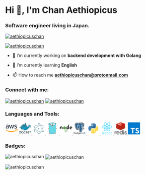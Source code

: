 <h1>Hi 👋, I'm Chan Aethiopicus</h1>
<h3>Software engineer living in Japan.</h3>

<p align="left"> <a href="https://github.com/ryo-ma/github-profile-trophy"><img src="https://github-profile-trophy.vercel.app/?username=aethiopicuschan" alt="aethiopicuschan" /></a> </p>

<p align="left"> <a href="https://twitter.com/aethiopicuschan" target="blank"><img src="https://img.shields.io/twitter/follow/aethiopicuschan?logo=twitter&style=for-the-badge" alt="aethiopicuschan" /></a> </p>

- 🔭 I’m currently working on **backend development with Golang**

- 🌱 I’m currently learning **English**

- 📫 How to reach me **aethiopicuschan@protonmail.com**

<h3 align="left">Connect with me:</h3>
<p align="left">
<a href="https://dev.to/aethiopicuschan" target="blank"><img align="center" src="https://raw.githubusercontent.com/rahuldkjain/github-profile-readme-generator/master/src/images/icons/Social/devto.svg" alt="aethiopicuschan" height="30" width="40" /></a>
<a href="https://twitter.com/aethiopicuschan" target="blank"><img align="center" src="https://raw.githubusercontent.com/rahuldkjain/github-profile-readme-generator/master/src/images/icons/Social/twitter.svg" alt="aethiopicuschan" height="30" width="40" /></a>
</p>

<h3 align="left">Languages and Tools:</h3>
<p align="left"> <a href="https://aws.amazon.com" target="_blank" rel="noreferrer"> <img src="https://raw.githubusercontent.com/devicons/devicon/master/icons/amazonwebservices/amazonwebservices-original-wordmark.svg" alt="aws" width="40" height="40"/> </a> <a href="https://www.docker.com/" target="_blank" rel="noreferrer"> <img src="https://raw.githubusercontent.com/devicons/devicon/master/icons/docker/docker-original-wordmark.svg" alt="docker" width="40" height="40"/> </a> <a href="https://www.electronjs.org" target="_blank" rel="noreferrer"> <img src="https://raw.githubusercontent.com/devicons/devicon/master/icons/electron/electron-original.svg" alt="electron" width="40" height="40"/> </a> <a href="https://golang.org" target="_blank" rel="noreferrer"> <img src="https://raw.githubusercontent.com/devicons/devicon/master/icons/go/go-original.svg" alt="go" width="40" height="40"/> </a> <a href="https://nodejs.org" target="_blank" rel="noreferrer"> <img src="https://raw.githubusercontent.com/devicons/devicon/master/icons/nodejs/nodejs-original-wordmark.svg" alt="nodejs" width="40" height="40"/> </a> <a href="https://www.postgresql.org" target="_blank" rel="noreferrer"> <img src="https://raw.githubusercontent.com/devicons/devicon/master/icons/postgresql/postgresql-original-wordmark.svg" alt="postgresql" width="40" height="40"/> </a> <a href="https://www.python.org" target="_blank" rel="noreferrer"> <img src="https://raw.githubusercontent.com/devicons/devicon/master/icons/python/python-original.svg" alt="python" width="40" height="40"/> </a> <a href="https://reactjs.org/" target="_blank" rel="noreferrer"> <img src="https://raw.githubusercontent.com/devicons/devicon/master/icons/react/react-original-wordmark.svg" alt="react" width="40" height="40"/> </a> <a href="https://redis.io" target="_blank" rel="noreferrer"> <img src="https://raw.githubusercontent.com/devicons/devicon/master/icons/redis/redis-original-wordmark.svg" alt="redis" width="40" height="40"/> </a> <a href="https://www.typescriptlang.org/" target="_blank" rel="noreferrer"> <img src="https://raw.githubusercontent.com/devicons/devicon/master/icons/typescript/typescript-original.svg" alt="typescript" width="40" height="40"/> </a> </p>

<h3 align="left">Badges:
<!--START_SECTION:badges-->
<!--END_SECTION:badges-->
</h3>

<p><img align="left" src="https://github-readme-stats.vercel.app/api/top-langs?username=aethiopicuschan&show_icons=true&locale=en&layout=compact" alt="aethiopicuschan" /></p>

<p>&nbsp;<img align="center" src="https://github-readme-stats.vercel.app/api?username=aethiopicuschan&show_icons=true&locale=en" alt="aethiopicuschan" /></p>

<p><img align="center" src="https://github-readme-streak-stats.herokuapp.com/?user=aethiopicuschan&" alt="aethiopicuschan" /></p>

